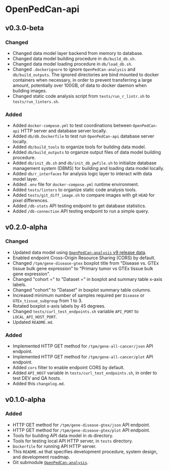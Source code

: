 # OpenPedCan-api

## v0.3.0-beta

### Changed

- Changed data model layer backend from memory to database.
- Changed data model building procedure in `db/build_db.sh`.
- Changed data model loading procedure in `db/load_db.sh`.
- Changed `.dockerignore` to ignore `OpenPedCan-analysis` and `db/build_outputs`. The ignored directories are bind mounted to docker containers when necessary, in order to prevent transferring a large amount, potentially over 100GB, of data to docker daemon when building images.
- Changed static code analysis script from `tests/run_r_lintr.sh` to `tests/run_linters.sh`.

### Added

- Added `docker-compose.yml` to test coordinations between `OpenPedCan-api` HTTP server and database server locally.
- Added `db/db.Dockerfile` to test run `OpenPedCan-api` database server locally.
- Added `db/build_tools` to organize tools for building data model.
- Added `db/build_outputs` to organize output files of data model building procedure.
- Added `db/init_db.sh` and `db/init_db_pwfile.sh` to initialize database management system (DBMS) for building and loading data model locally.
- Added `db/r_interfaces` for analysis logic layer to interact with data model layer.
- Added `.env` file for `docker-compose.yml` runtime environment.
- Added `tests/linters` to organize static code analysis tools.
- Added `tests/git_diff_image.sh` to compare images with git `HEAD` for pixel differences.
- Added `/db-stats` API testing endpoint to get database statistics.
- Added `/db-connection` API testing endpoint to run a simple query.

## v0.2.0-alpha

### Changed

- Updated data model using [`OpenPedCan-analysis` v9 release data](https://github.com/PediatricOpenTargets/OpenPedCan-analysis/pull/103).
- Enabled endpoint Cross-Origin Resource Sharing (CORS) by default.
- Changed `/tpm/gene-disease-gtex` boxplot title from "Disease vs. GTEx tissue bulk gene expression" to "Primary tumor vs GTEx tissue bulk gene expression".
- Changed "cohort =" to "Dataset =" in boxplot and summary table x-axis labels.
- Changed "cohort" to "Dataset" in boxplot summary table columns.
- Increased minimum number of samples required per `Disease` or `GTEx_tissue_subgroup` from 1 to 3.
- Rotated boxplot x-axis labels by 45 degrees.
- Changed `tests/curl_test_endpoints.sh` variable `API_PORT` to `LOCAL_API_HOST_PORT`.
- Updated `README.md`.

### Added

- Implemented HTTP GET method for `/tpm/gene-all-cancer/json` API endpoint.
- Implemented HTTP GET method for `/tpm/gene-all-cancer/plot` API endpoint.
- Added `cors` filter to enable endpoint CORS by default.
- Added `API_HOST` variable in `tests/curl_test_endpoints.sh`, in order to test DEV and QA hosts.
- Added this `changelog.md`.

## v0.1.0-alpha

### Added

- HTTP GET method for `/tpm/gene-disease-gtex/json` API endpoint.
- HTTP GET method for `/tpm/gene-disease-gtex/plot` API endpoint.
- Tools for building API data model in `db` directory.
- Tools for testing local API HTTP server, in `tests` directory.
- `Dockerfile` for running API HTTP server.
- This `README.md` that specifies development procedure, system design, and development roadmap.
- Git submodule [`OpenPedCan-analysis`](https://github.com/PediatricOpenTargets/OpenPedCan-analysis).
